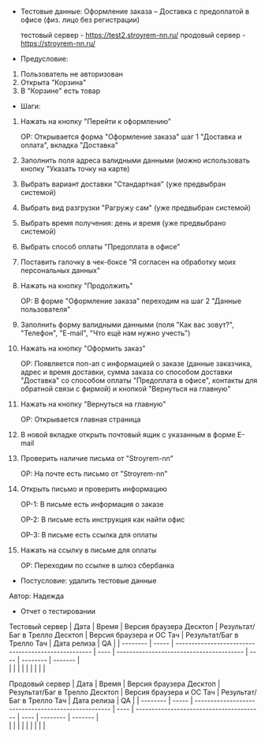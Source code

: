 * Тестовые данные: Оформление заказа – Доставка с предоплатой в офисе (физ. лицо без регистрации)

	тестовый сервер - https://test2.stroyrem-nn.ru/   продовый сервер - https://stroyrem-nn.ru/

* Предусловие: 
1.	Пользователь не авторизован
2.	Открыта "Корзина"
3.	В "Корзине" есть товар

* Шаги:
1.	Нажать на кнопку "Перейти к оформлению"

	ОР: Открывается форма "Оформление заказа" шаг 1 "Доставка и оплата", вкладка "Доставка"
	
2.	Заполнить поля адреса валидными данными (можно использовать кнопку "Указать точку на карте)
3.	Выбрать вариант доставки "Стандартная" (уже предвыбран системой)
4.	Выбрать вид разгрузки "Рагружу сам" (уже предвыбран системой)
5.	Выбрать время получения: день и время (уже предвыбрано системой)
6.	Выбрать способ оплаты "Предоплата в офисе"
7.	Поставить галочку в чек-боксе "Я согласен на обработку моих персональных данных"
8.	Нажать на кнопку "Продолжить"
	
	ОР: В форме "Оформление заказа" переходим на шаг 2 "Данные пользователя"
	
9.	Заполнить форму валидными данными (поля "Как вас зовут?", "Телефон", "E-mail", "Что ещё нам нужно учесть")
10.	Нажать на кнопку "Оформить заказ"

	ОР: Появляется поп-ап с информацией о заказе (данные заказчика, адрес и время доставки, сумма заказа со способом доставки "Доставка" со способом оплаты "Предоплата в офисе", контакты для обратной связи с фирмой) и кнопкой "Вернуться на главную"

11. Нажать на кнопку "Вернуться на главную"

	ОР: Открывается главная страница
	
12. В новой вкладке открыть почтовый ящик с указанным в форме E-mail
13. Проверить наличие письма от "Stroyrem-nn"

	ОР: На почте есть письмо от "Stroyrem-nn"
	
14. Открыть письмо и проверить информацию 

	ОР-1: В письме есть информация о заказе
	
	ОР-2: В письме есть инструкция как найти офис
	
	ОР-3: В письме есть ссылка для оплаты
	
15. Нажать на ссылку в письме для оплаты

	ОР: Переходим по ссылке в шлюз сбербанка	

* Постусловие: удалить тестовые данные

Автор: Надежда

* Отчет о тестировании
  
Тестовый сервер
| Дата     | Время | Версия браузера Десктоп   | Результат/Баг в Трелло Десктоп | Версия браузера и ОС Тач | Результат/Баг в Трелло Тач | Дата релиза | QA |
| -------- | ----- | --------------------------------------------------- | ---- |  ---------------------------------------- | ---- | -------- | ------- |   
|  |  |  |  |  |  |  |  |  

Продовый сервер
| Дата     | Время | Версия браузера Десктоп   | Результат/Баг в Трелло Десктоп | Версия браузера и ОС Тач | Результат/Баг в Трелло Тач | Дата релиза | QA |
| -------- | ----- | --------------------------------------------------- | ---- |  ---------------------------------------- | ---- | -------- | ------- |   
|  |  |  |  |  |  |  |  |  

